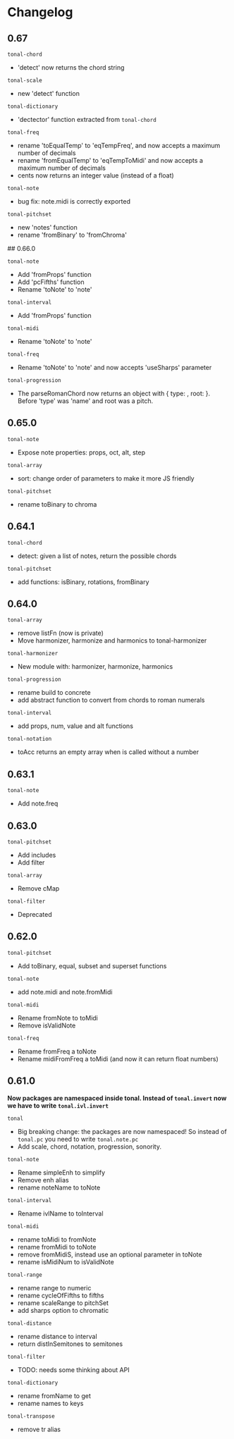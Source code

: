# Changelog

## 0.67

`tonal-chord`
- 'detect' now returns the chord string

`tonal-scale`
- new 'detect' function

`tonal-dictionary`
- 'dectector' function extracted from `tonal-chord`

`tonal-freq`
- rename 'toEqualTemp' to 'eqTempFreq', and now accepts a maximum number of decimals
- rename 'fromEqualTemp' to 'eqTempToMidi' and now accepts a maximum number of decimals
- cents now returns an integer value (instead of a float)


`tonal-note`
- bug fix: note.midi is correctly exported

`tonal-pitchset`
- new 'notes' function
- rename 'fromBinary' to 'fromChroma'

## 0.66.0

`tonal-note`
- Add 'fromProps' function
- Add 'pcFifths' function
- Rename 'toNote' to 'note'

`tonal-interval`
- Add 'fromProps' function

`tonal-midi`
- Rename 'toNote' to 'note'

`tonal-freq`
- Rename 'toNote' to 'note' and now accepts 'useSharps' parameter

`tonal-progression`
- The parseRomanChord now returns an object with { type: <chord type>, root: <interval from key root> }. Before 'type' was 'name' and root was a pitch.

## 0.65.0

`tonal-note`
- Expose note properties: props, oct, alt, step

`tonal-array`
- sort: change order of parameters to make it more JS friendly

`tonal-pitchset`
- rename toBinary to chroma

## 0.64.1

`tonal-chord`
- detect: given a list of notes, return the possible chords

`tonal-pitchset`
- add functions: isBinary, rotations, fromBinary


## 0.64.0

`tonal-array`
- remove listFn (now is private)
- Move harmonizer, harmonize and harmonics to tonal-harmonizer

`tonal-harmonizer`
- New module with: harmonizer, harmonize, harmonics

`tonal-progression`
- rename build to concrete
- add abstract function to convert from chords to roman numerals

`tonal-interval`
- add props, num, value and alt functions

`tonal-notation`
- toAcc returns an empty array when is called without a number

## 0.63.1

`tonal-note`
- Add note.freq

## 0.63.0

`tonal-pitchset`
- Add includes
- Add filter

`tonal-array`
- Remove cMap

`tonal-filter`
- Deprecated

## 0.62.0

`tonal-pitchset`
- Add toBinary, equal, subset and superset functions

`tonal-note`
- add note.midi and note.fromMidi

`tonal-midi`
- Rename fromNote to toMidi
- Remove isValidNote

`tonal-freq`
- Rename fromFreq a toNote
- Rename midiFromFreq a toMidi (and now it can return float numbers)

## 0.61.0

__Now packages are namespaced inside tonal. Instead of `tonal.invert` now we have to write `tonal.ivl.invert`__

`tonal`
- Big breaking change: the packages are now namespaced! So instead of `tonal.pc` you need to write `tonal.note.pc`
- Add scale, chord, notation, progression, sonority.

`tonal-note`
- Rename simpleEnh to simplify
- Remove enh alias
- rename noteName to toNote

`tonal-interval`
- Rename ivlName to toInterval

`tonal-midi`
- rename toMidi to fromNote
- rename fromMidi to toNote
- remove fromMidiS, instead use an optional parameter in toNote
- rename isMidiNum to isValidNote

`tonal-range`
- rename range to numeric
- rename cycleOfFifths to fifths
- rename scaleRange to pitchSet
- add sharps option to chromatic

`tonal-distance`
- rename distance to interval
- return distInSemitones to semitones

`tonal-filter`
- TODO: needs some thinking about API

`tonal-dictionary`
- rename fromName to get
- rename names to keys

`tonal-transpose`
- remove tr alias
